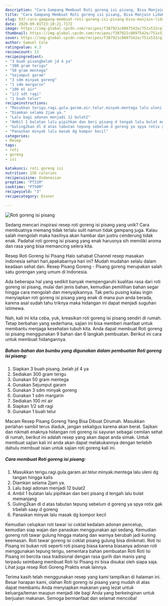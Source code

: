 ```yaml
---
description: "Cara Gampang Membuat Roti goreng isi pisang, Bisa Manjain Lidah"
title: "Cara Gampang Membuat Roti goreng isi pisang, Bisa Manjain Lidah"
slug: 937-cara-gampang-membuat-roti-goreng-isi-pisang-bisa-manjain-lidah
date: 2020-09-01T23:10:21.717Z
image: https://img-global.cpcdn.com/recipes/f387921c8097542e/751x532cq70/roti-goreng-isi-pisang-foto-resep-utama.jpg
thumbnail: https://img-global.cpcdn.com/recipes/f387921c8097542e/751x532cq70/roti-goreng-isi-pisang-foto-resep-utama.jpg
cover: https://img-global.cpcdn.com/recipes/f387921c8097542e/751x532cq70/roti-goreng-isi-pisang-foto-resep-utama.jpg
author: Samuel Cole
ratingvalue: 4.3
reviewcount: 13
recipeingredient:
- "3 buah pisangbelah jd 4 ya"
- "300 gram terigu"
- "50 gram mentega"
- "Sejumput garam"
- "3 sdm minyak goreng"
- "1 sdm margarin"
- "100 ml air"
- "1/2 sdt ragi"
- "1 buah telur"
recipeinstructions:
- "Masukkan terigu.ragi.gula.garam.air.telur.minyak.mentega lalu uleni dg tangan hingga kalis"
- "Diamkan selama 2jam ya."
- "Lalu bagi adonan menjadi 12 bulat2"
- "Ambil 1 bulatan lalu pipihkan dan beri pisang d tengah lalu bulat memanjang"
- "Guling2kan dl d atas tabutan tepung sebelum d goreng ya spya rotix gak trbelah saay d goreng"
- "Panaskan minyak lalu masak dg kompor kecil"
categories:
- Resep
tags:
- roti
- goreng
- isi

katakunci: roti goreng isi 
nutrition: 156 calories
recipecuisine: Indonesian
preptime: "PT31M"
cooktime: "PT50M"
recipeyield: "3"
recipecategory: Dinner

---
```



![Roti goreng isi pisang](https://img-global.cpcdn.com/recipes/f387921c8097542e/751x532cq70/roti-goreng-isi-pisang-foto-resep-utama.jpg)

Sedang mencari inspirasi resep roti goreng isi pisang yang unik? Cara membuatnya memang tidak terlalu sulit namun tidak gampang juga. Kalau salah mengolah maka hasilnya akan hambar dan justru cenderung tidak enak. Padahal roti goreng isi pisang yang enak harusnya sih memiliki aroma dan rasa yang bisa memancing selera kita.

Resep Roti Goreng Isi Pisang Halo sahabat Channel resep masakan indonesia sehari hari,apakabarnya hari ini? Mudah mudahan selalu dalam keadaan sehat dan. Resep Pisang Goreng - Pisang goreng merupakan salah satu gorengan yang umum di Indonesia.

Ada beberapa hal yang sedikit banyak mempengaruhi kualitas rasa dari roti goreng isi pisang, mulai dari jenis bahan, kemudian pemilihan bahan segar hingga cara mengolah dan menyajikannya. Tak perlu pusing kalau ingin menyiapkan roti goreng isi pisang yang enak di mana pun anda berada, karena asal sudah tahu triknya maka hidangan ini dapat menjadi suguhan istimewa.


Nah, kali ini kita coba, yuk, kreasikan roti goreng isi pisang sendiri di rumah. Tetap berbahan yang sederhana, sajian ini bisa memberi manfaat untuk membantu menjaga kesehatan tubuh kita. Anda dapat membuat Roti goreng isi pisang menggunakan 9 bahan dan 6 langkah pembuatan. Berikut ini cara untuk membuat hidangannya.

<!--inarticleads1-->

##### Bahan-bahan dan bumbu yang digunakan dalam pembuatan Roti goreng isi pisang:

1. Siapkan 3 buah pisang..belah jd 4 ya
1. Sediakan 300 gram terigu
1. Gunakan 50 gram mentega
1. Gunakan Sejumput garam
1. Gunakan 3 sdm minyak goreng
1. Gunakan 1 sdm margarin
1. Sediakan 100 ml air
1. Siapkan 1/2 sdt ragi
1. Gunakan 1 buah telur


Macam Resep Pisang Goreng Yang Bisa Dibuat Dirumah. Masukkan perlahan sambil terus diaduk, jangan sekaligus karena akan berat. Sajikan dan nikmati enaknya hidangan roti goreng isi sayuran sebagai cemilan sehat di rumah, berikut ini adalah resep yang akan dapat anda simak. Untuk membuat sajian kali ini anda akan dapat melakukannya dengan terlebih dahulu membuat isian untuk sajian roti goreng kali ini. 

<!--inarticleads2-->

##### Cara membuat Roti goreng isi pisang:

1. Masukkan terigu.ragi.gula.garam.air.telur.minyak.mentega lalu uleni dg tangan hingga kalis
1. Diamkan selama 2jam ya.
1. Lalu bagi adonan menjadi 12 bulat2
1. Ambil 1 bulatan lalu pipihkan dan beri pisang d tengah lalu bulat memanjang
1. Guling2kan dl d atas tabutan tepung sebelum d goreng ya spya rotix gak trbelah saay d goreng
1. Panaskan minyak lalu masak dg kompor kecil


Kemudian celupkan roti tawar isi coklat kedalam adonan pencelup, kemudian siap wajan dan panaskan menggunakan api sedang. Kemudian goreng roti tawar gulung hingga matang dan warnya berubah jadi kuning keemasan. Roti tawar goreng isi coklat pisang gulung bisa dinikmati. Roti Isi Pisang ini bukan roti seperti roti pisang biasa karena biasanya adonan roti menggunakan tepung terigu, sementara bahan pembuatan Roti Roti Isi Pisang ini bercita rasa tradisional dengan rasa gurih dan manis yang terpadu seimbang membuat Roti Isi Pisang ini bisa disukai oleh siapa saja. Lihat juga resep Roti Goreng Praktis enak lainnya. 

Terima kasih telah menggunakan resep yang kami tampilkan di halaman ini. Besar harapan kami, olahan Roti goreng isi pisang yang mudah di atas dapat membantu Anda menyiapkan makanan yang lezat untuk keluarga/teman maupun menjadi ide bagi Anda yang berkeinginan untuk berjualan makanan. Semoga bermanfaat dan selamat mencoba!

